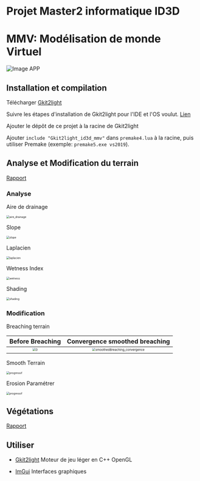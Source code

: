 # Projet Master2 informatique ID3D
# MMV: Modélisation de monde Virtuel

![Image APP](.\WIKI\images\1.JPG)

## Installation et compilation

Télécharger [Gkit2light](https://forge.univ-lyon1.fr/Alexandre.Meyer/gkit2light) 

Suivre les étapes d'installation de Gkit2light pour l'IDE et l'OS voulut. [Lien](http://perso.univ-lyon1.fr/jean-claude.iehl/Public/educ/M1IMAGE/html/group__installation.html)

Ajouter le dépôt de ce projet à la racine de Gkit2light

Ajouter `include "Gkit2light_id3d_mmv"` dans `premake4.lua` à la racine, puis utiliser Premake (exemple: `premake5.exe vs2019`).



## Analyse et Modification du terrain

[Rapport](./WIKI/Rapport/MMV_TP1_Rapport.pdf)

### Analyse

Aire de drainage

<img src=".\WIKI\images\aire_drainage.JPG" alt="aire_drainage" style="zoom:50%;" />



Slope

<img src=".\WIKI\images\slope.JPG" alt="slope" style="zoom:50%;" />



Laplacien

<img src=".\WIKI\images\laplacien.JPG" alt="laplacien" style="zoom:50%;" />



Wetness Index

<img src=".\WIKI\images\wetness.JPG" alt="wetness" style="zoom:50%;" />



Shading

<img src=".\WIKI\images\shading.JPG" alt="shading" style="zoom:50%;" />



### Modification

Breaching terrain

|                       Before Breaching                       |                Convergence smoothed breaching                |
| :----------------------------------------------------------: | :----------------------------------------------------------: |
| <img src=".\WIKI\images\breaching\0.JPG" alt="0" style="zoom: 50%;" /> | <img src=".\WIKI\images\breaching\smoothedBreaching_convergence.JPG" alt="smoothedBreaching_convergence" style="zoom: 50%;" /> |



Smooth Terrain

<img src=".\WIKI\images\smooth\progressif.png" alt="progressif" style="zoom: 50%;" />



Erosion Paramétrer

<img src=".\WIKI\images\erosion\progressif.jpg" alt="progressif" style="zoom:50%;" />



## Végétations

[Rapport](./WIKI/Rapport/MMV_TP2_Rapport.pdf)



## Utiliser

- [Gkit2light](http://perso.univ-lyon1.fr/jean-claude.iehl/Public/educ/M1IMAGE/html/index.html) Moteur de jeu léger en C++ OpenGL

- [ImGui](https://github.com/ocornut/imgui) Interfaces graphiques


